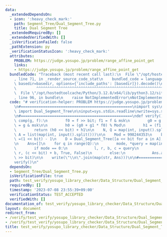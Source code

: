 ```yaml
---
data:
  _extendedDependsOn:
  - icon: ':heavy_check_mark:'
    path: Segment_Tree/Dual_Segment_Tree.py
    title: Dual Segment Tree
  _extendedRequiredBy: []
  _extendedVerifiedWith: []
  _isVerificationFailed: false
  _pathExtension: py
  _verificationStatusIcon: ':heavy_check_mark:'
  attributes:
    PROBLEM: https://judge.yosupo.jp/problem/range_affine_point_get
    links:
    - https://judge.yosupo.jp/problem/range_affine_point_get
  bundledCode: "Traceback (most recent call last):\n  File \"/opt/hostedtoolcache/Python/3.12.8/x64/lib/python3.12/site-packages/onlinejudge_verify/documentation/build.py\"\
    , line 71, in _render_source_code_stat\n    bundled_code = language.bundle(stat.path,\
    \ basedir=basedir, options={'include_paths': [basedir]}).decode()\n          \
    \         ^^^^^^^^^^^^^^^^^^^^^^^^^^^^^^^^^^^^^^^^^^^^^^^^^^^^^^^^^^^^^^^^^^^^^^^^^^^^^^^^^\n\
    \  File \"/opt/hostedtoolcache/Python/3.12.8/x64/lib/python3.12/site-packages/onlinejudge_verify/languages/python.py\"\
    , line 96, in bundle\n    raise NotImplementedError\nNotImplementedError\n"
  code: "# verification-helper: PROBLEM https://judge.yosupo.jp/problem/range_affine_point_get\n\
    \n#==================================================\nimport sys\nfrom  Segment_Tree.Dual_Segment_Tree\
    \ import Dual_Segment_Tree\n\ninput=sys.stdin.readline\nwrite=sys.stdout.write\n\
    \n#==================================================\ndef verify():\n    def\
    \ comp(g, f):\n        f0 = f >> bit; f1 = f & msk\n        g0 = g >> bit; g1\
    \ = g & msk\n\n        h0 = (g0 + g1 * f0) % Mod\n        h1 = (f1 * g1) % Mod\n\
    \        return (h0 << bit) + h1\n\n    N, Q = map(int, input().split())\n   \
    \ A = list(map(int, input().split()))\n\n    Mod = 998244353\n    bit = 32; msk\
    \ =(1 << bit) - 1\n    D = Dual_Segment_Tree([a << bit for a in A], comp, 1)\n\
    \n    Ans=[]\n    for q in range(Q):\n        mode, *query = map(int, input().split())\n\
    \        if mode == 0:\n            l, r, b, c = query\n            D.action(l,\
    \ r, (c << bit) + b, True, False)\n        else:\n            Ans.append(D[query[0]]\
    \ >> bit)\n\n    write(\"\\n\".join(map(str, Ans)))\n\n#==================================================\n\
    verify()\n"
  dependsOn:
  - Segment_Tree/Dual_Segment_Tree.py
  isVerificationFile: true
  path: test_verify/yosupo_library_checker/Data_Structure/Dual_Segment_Tree.test.py
  requiredBy: []
  timestamp: '2023-07-08 23:55:39+09:00'
  verificationStatus: TEST_ACCEPTED
  verifiedWith: []
documentation_of: test_verify/yosupo_library_checker/Data_Structure/Dual_Segment_Tree.test.py
layout: document
redirect_from:
- /verify/test_verify/yosupo_library_checker/Data_Structure/Dual_Segment_Tree.test.py
- /verify/test_verify/yosupo_library_checker/Data_Structure/Dual_Segment_Tree.test.py.html
title: test_verify/yosupo_library_checker/Data_Structure/Dual_Segment_Tree.test.py
---
```

